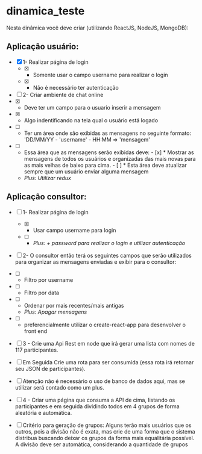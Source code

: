 # dinamica_teste

Nesta dinâmica você deve criar (utilizando ReactJS, NodeJS, MongoDB):

## Aplicação usuário:

- [x] 1- Realizar página de login
  - [x] * Somente usar o campo username para realizar o login
  - [x] * Não é necessário ter autenticação

 - [ ] 2- Criar ambiente de chat online
  - [x] * Deve ter um campo para o usuario inserir a mensagem
   - [x] * Algo indentificando na tela qual o usuário está logado
   - [ ] * Ter um área onde são exibidas as mensagens no seguinte formato:
    'DD/MM/YY - 'username' - HH:MM => 'mensagem'
   - [ ] * Essa área que as mensagens serão exibidas deve:
    - [x] * Mostrar as mensagens de todos os usuários e organizadas das mais novas para as mais velhas de baixo para cima.
    - [ ] * Esta área deve atualizar sempre que um usuário enviar alguma mensagem
     * *Plus: Utilizar redux*

    
## Aplicação consultor:

 - [ ] 1- Realizar página de login
   - [x] * Usar campo username para login
    - [ ]  * *Plus: + password para realizar o login e utilizar autenticação*

 - [ ] 2- O consultor então terá os seguintes campos que serão utilizados para organizar as mensagens enviadas e exibir para o consultor:
  - [ ]  * Filtro por username
  - [ ] * Filtro por data
  - [ ] * Ordenar por mais recentes/mais antigas
    * *Plus: Apagar mensagens*
 - [ ] * preferencialmente utilizar o create-react-app para desenvolver o front end  

 - [ ] 3 - Crie uma Api Rest em node que irá gerar uma lista com nomes de 117 participantes.

 - [ ] Em Seguida Crie uma rota para ser consumida (essa rota irá retornar seu JSON de participantes).

 - [ ] Atenção não é necessário o uso de banco de dados aqui, mas se utilizar será contado como um plus.

 - [ ] 4 - Criar uma página que consuma a API de cima, listando os participantes e em seguida dividindo todos em 4 grupos de forma aleatória e automática.

 - [ ] Critério para geração de grupos: Alguns terão mais usuários que os outros, pois a divisão não é exata, mas crie de uma forma que o sistema distribua buscando deixar os grupos da forma mais equalitária possível. A divisão deve ser automática, considerando a quantidade de grupos
